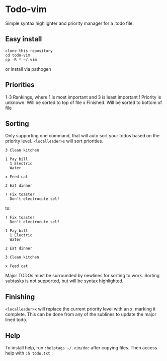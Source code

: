 # Todo-vim

Simple syntax highlighter and priority manager for a .todo file.

## Easy install

    clone this repository
    cd todo-vim
    cp -R * ~/.vim

or install via pathogen

## Priorities

1-3 Rankings, where 1 is most important and 3 is least important
! Priority is unknown. Will be sorted to top of file
x Finished. Will be sorted to bottom of file

## Sorting

Only supporting one command, that will auto sort your todos based on the priority level.
`<localleader>s` will sort priorities.

    3 Clean kitchen

    1 Pay bill
      1 Electric
      Water

    x Feed cat

    2 Eat dinner

    ! Fix toaster
      Don't electrocute self

to:

    ! Fix toaster
      Don't electrocute self

    1 Pay bill
      1 Electric
      Water

    2 Eat dinner

    3 Clean kitchen

    x Feed cat

Major TODOs must be surrounded by newlines for sorting to work. Sorting subtasks is not supported, but will be syntax highlighted.

## Finishing

`<localleader>x` will replace the current priority level with an x, marking it complete. This can be done from any of the sublines to update the major lined todo.

## Help

To install help, run `:helptags ~/.vim/doc` after copying files. Then access help with `:h todo.txt`

